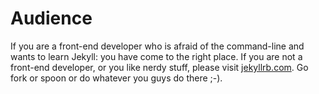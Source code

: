 ---
---
# Audience

If you are a front-end developer who is afraid of the command-line and wants to learn Jekyll: you have come to the right place. If you are not a front-end developer, or you like nerdy stuff, please visit [jekyllrb.com](http://jekyllrb.com/). Go fork or spoon or do whatever you guys do there ;-).
